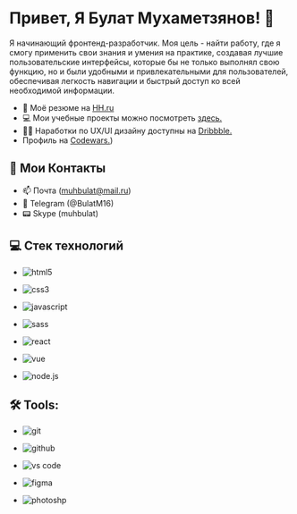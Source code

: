 
# Привет, Я Булат Мухаметзянов! 👋

Я начинающий фронтенд-разработчик. Моя цель - найти работу, где я смогу применить свои знания и умения на практике, создавая лучшие пользовательские интерфейсы, которые бы не только выполнял свою функцию, но и были удобными и привлекательными для пользователей, обеспечивая легкость навигации и быстрый доступ ко всей необходимой информации.


- 🤝 Моё резюме на [HH.ru](https://kazan.hh.ru/resume/b30a0495ff06c215bf0039ed1f326152794d73)
- 💻 Мои учебные проекты можно посмотреть [здесь.](https://github.com/BBuullaatt)
- 👨‍💻 Наработки по UX/UI дизайну доступны на [Dribbble.]([https://dribbble.com/BulatMukhametzyanov/drafts](https://dribbble.com/BulatMukhametzyanov))
- Профиль на [Codewars.](https://www.codewars.com/users/Bulat9S))


## 🔗 Мои Контакты
- 📫 Почта (muhbulat@mail.ru)
- 📲 Telegram (@BulatM16)
- 📟 Skype (muhbulat)


## 💻 Стек технологий
- ![html5](https://img.shields.io/badge/html-E34F26.svg?&style=for-the-badge&logo=html5&logoColor=fff)

- ![css3](https://img.shields.io/badge/css-1572B6.svg?&style=for-the-badge&logo=css3&logoColor=fff)

- ![javascript](https://img.shields.io/badge/javascript-F7DF1E.svg?&style=for-the-badge&logo=javascript&logoColor=fff)

- ![sass](https://img.shields.io/badge/sass-CF649A.svg?&style=for-the-badge&logo=sass&logoColor=fff)

- ![react](https://img.shields.io/badge/react-61DAFB.svg?&style=for-the-badge&logo=react&logoColor=fff)

- ![vue](https://img.shields.io/badge/VUE-%23088142?style=for-the-badge&logo=vue.js)

- ![node.js](https://img.shields.io/badge/node.js-90C53F.svg?&style=for-the-badge&logo=node.js&logoColor=fff)


## 🛠 Tools:
- ![git](https://img.shields.io/badge/git-F05033.svg?&style=for-the-badge&logo=git&logoColor=fff)

- ![github](https://img.shields.io/badge/github-000.svg?&style=for-the-badge&logo=github&logoColor=fff)

- ![vs code](https://img.shields.io/badge/vscode-007ACC.svg?&style=for-the-badge&logo=visual-studio-code&logoColor=fff)

- ![figma](https://img.shields.io/badge/figma-%235B0BB5?style=for-the-badge&logo=figma)

- ![photoshp](https://img.shields.io/badge/photoshop-31A8FF.svg?&style=for-the-badge&logo=adobe-photoshop&logoColor=fff)



